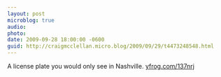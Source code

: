 ```yaml
---
layout: post
microblog: true
audio: 
photo: 
date: 2009-09-28 18:00:00 -0600
guid: http://craigmcclellan.micro.blog/2009/09/29/t4473248548.html
---
```

A license plate you would only see in Nashville.  [yfrog.com/137nrj](http://yfrog.com/137nrj)
